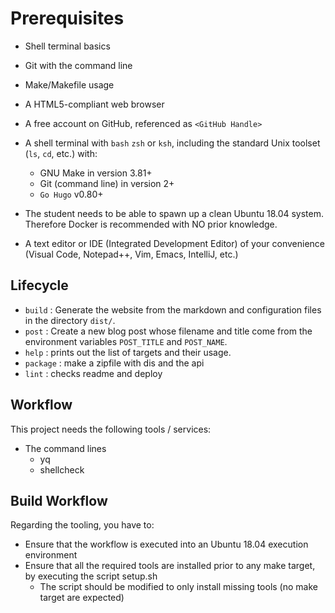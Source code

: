 # Prerequisites

* Shell terminal basics

* Git with the command line
* Make/Makefile usage
* A HTML5-compliant web browser
* A free account on GitHub, referenced as `<GitHub Handle>`
* A shell terminal with `bash` `zsh` or `ksh`, including the standard Unix toolset (`ls`, `cd`, etc.) with:
  * GNU Make in version 3.81+
  * Git (command line) in version 2+
  * `Go Hugo` v0.80+
* The student needs to be able to spawn up a clean Ubuntu 18.04 system. Therefore Docker is recommended with NO prior knowledge.
* A text editor or IDE (Integrated Development Editor) of your convenience (Visual Code, Notepad++, Vim, Emacs, IntelliJ, etc.)


## Lifecycle

* `build` : Generate the website from the markdown and configuration files in the directory `dist/`.
* `post` : Create a new blog post whose filename and title come from the environment variables `POST_TITLE` and `POST_NAME`.
* `help` : prints out the list of targets and their usage.
* `package` : make a zipfile with dis and the api
* `lint` : checks readme and deploy

## Workflow

This project needs the following tools / services:

* The command lines
  * yq
  * shellcheck

## Build Workflow

Regarding the tooling, you have to:

* Ensure that the workflow is executed into an Ubuntu 18.04 execution environment
* Ensure that all the required tools are installed prior to any make target, by executing the script setup.sh
  * The script should be modified to only install missing tools (no make target are expected)
